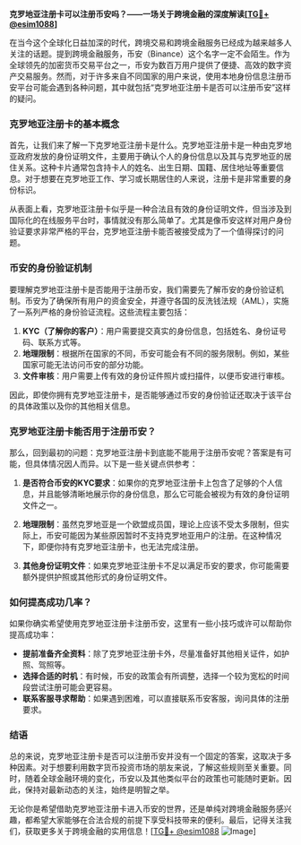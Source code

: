 **克罗地亚注册卡可以注册币安吗？——一场关于跨境金融的深度解读[[TG💪+ @esim1088](https://t.me/s/esim1088)]**

在当今这个全球化日益加深的时代，跨境交易和跨境金融服务已经成为越来越多人关注的话题。提到跨境金融服务，币安（Binance）这个名字一定不会陌生。作为全球领先的加密货币交易平台之一，币安为数百万用户提供了便捷、高效的数字资产交易服务。然而，对于许多来自不同国家的用户来说，使用本地身份信息注册币安平台可能会遇到各种问题，其中就包括“克罗地亚注册卡是否可以注册币安”这样的疑问。

### 克罗地亚注册卡的基本概念

首先，让我们来了解一下克罗地亚注册卡是什么。克罗地亚注册卡是一种由克罗地亚政府发放的身份证明文件，主要用于确认个人的身份信息以及其与克罗地亚的居住关系。这种卡片通常包含持卡人的姓名、出生日期、国籍、居住地址等重要信息。对于想要在克罗地亚工作、学习或长期居住的人来说，注册卡是非常重要的身份标识。

从表面上看，克罗地亚注册卡似乎是一种合法且有效的身份证明文件，但当涉及到国际化的在线服务平台时，事情就没有那么简单了。尤其是像币安这样对用户身份验证要求非常严格的平台，克罗地亚注册卡能否被接受成为了一个值得探讨的问题。

### 币安的身份验证机制

要理解克罗地亚注册卡是否能用于注册币安，我们需要先了解币安的身份验证机制。币安为了确保所有用户的资金安全，并遵守各国的反洗钱法规（AML），实施了一系列严格的身份验证流程。这些流程主要包括：

1. **KYC（了解你的客户）**：用户需要提交真实的身份信息，包括姓名、身份证号码、联系方式等。
2. **地理限制**：根据所在国家的不同，币安可能会有不同的服务限制。例如，某些国家可能无法访问币安的部分功能。
3. **文件审核**：用户需要上传有效的身份证件照片或扫描件，以便币安进行审核。

因此，即使你拥有克罗地亚注册卡，是否能够通过币安的身份验证还取决于该平台的具体政策以及你的其他相关信息。

### 克罗地亚注册卡能否用于注册币安？

那么，回到最初的问题：克罗地亚注册卡到底能不能用于注册币安呢？答案是有可能，但具体情况因人而异。以下是一些关键点供参考：

1. **是否符合币安的KYC要求**：如果你的克罗地亚注册卡上包含了足够的个人信息，并且能够清晰地展示你的身份信息，那么它可能会被视为有效的身份证明文件之一。
   
2. **地理限制**：虽然克罗地亚是一个欧盟成员国，理论上应该不受太多限制，但实际上，币安可能因为某些原因暂时不支持克罗地亚用户的注册。在这种情况下，即便你持有克罗地亚注册卡，也无法完成注册。

3. **其他身份证明文件**：如果克罗地亚注册卡不足以满足币安的要求，你可能需要额外提供护照或其他形式的身份证明文件。

### 如何提高成功几率？

如果你确实希望使用克罗地亚注册卡注册币安，这里有一些小技巧或许可以帮助你提高成功率：

- **提前准备齐全资料**：除了克罗地亚注册卡外，尽量准备好其他相关证件，如护照、驾照等。
- **选择合适的时机**：有时候，币安的政策会有所调整，选择一个较为宽松的时间段尝试注册可能会更容易。
- **联系客服寻求帮助**：如果遇到困难，可以直接联系币安客服，询问具体的注册要求。

### 结语

总的来说，克罗地亚注册卡是否可以注册币安并没有一个固定的答案，这取决于多种因素。对于想要利用数字货币投资市场的朋友来说，了解这些规则至关重要。同时，随着全球金融环境的变化，币安以及其他类似平台的政策也可能随时更新。因此，保持对最新动态的关注，始终是明智之举。

无论你是希望借助克罗地亚注册卡进入币安的世界，还是单纯对跨境金融服务感兴趣，都希望大家能够在合法合规的前提下享受科技带来的便利。最后，记得关注我们，获取更多关于跨境金融的实用信息！[[TG💪+ @esim1088](https://t.me/s/esim1088) ![Image](https://i.postimg.cc/4NQfJmqS/Snipaste-2025-05-13-00-14-12.png)]